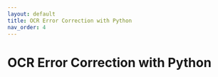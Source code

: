 ```yaml
---
layout: default
title: OCR Error Correction with Python
nav_order: 4
---
```


# OCR Error Correction with Python
